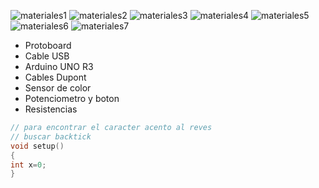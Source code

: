 ![materiales1](./materiales1.jpg)
![materiales2](./materiales2.jpg)
![materiales3](./materiales3.jpg)
![materiales4](./materiales4.jpg)
![materiales5](./materiales5.jpg)
![materiales6](./materiales6.jpg)
![materiales7](./materiales7.jpg)

* Protoboard
* Cable USB
* Arduino UNO R3
* Cables Dupont
* Sensor de color
* Potenciometro y boton
* Resistencias


```cpp
// para encontrar el caracter acento al reves
// buscar backtick
void setup()
{
int x=0;
}
```
